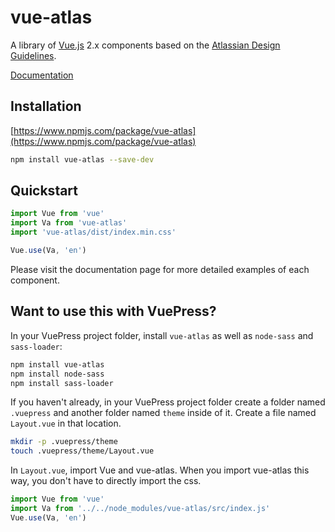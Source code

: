 # vue-atlas

A library of [Vue.js](https://vuejs.org) 2.x components based on the [Atlassian Design Guidelines](https://atlassian.design/).

[Documentation](https://vue-atlas.com)

## Installation

[https://www.npmjs.com/package/vue-atlas](https://www.npmjs.com/package/vue-atlas)

```bash
npm install vue-atlas --save-dev
```

## Quickstart

``` javascript
import Vue from 'vue'
import Va from 'vue-atlas'
import 'vue-atlas/dist/index.min.css'

Vue.use(Va, 'en')
```

Please visit the documentation page for more detailed examples of each component.

## Want to use this with VuePress?

In your VuePress project folder, install `vue-atlas` as well as `node-sass` and `sass-loader`:

```bash
npm install vue-atlas
npm install node-sass
npm install sass-loader
```

If you haven't already, in your VuePress project folder create a folder named `.vuepress` and another folder named `theme` inside of it. Create a file named `Layout.vue` in that location.

```bash
mkdir -p .vuepress/theme
touch .vuepress/theme/Layout.vue
```

In `Layout.vue`, import Vue and vue-atlas. When you import vue-atlas this way, you don't have to directly import the css.

```javascript
import Vue from 'vue'
import Va from '../../node_modules/vue-atlas/src/index.js'
Vue.use(Va, 'en')
```